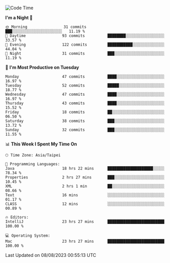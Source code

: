 <!--START_SECTION:waka-->
![Code Time](http://img.shields.io/badge/Code%20Time-314%20hrs%2022%20mins-blue)

**I'm a Night 🦉** 

```text
🌞 Morning                31 commits          ███░░░░░░░░░░░░░░░░░░░░░░   11.19 % 
🌆 Daytime                93 commits          ████████░░░░░░░░░░░░░░░░░   33.57 % 
🌃 Evening                122 commits         ███████████░░░░░░░░░░░░░░   44.04 % 
🌙 Night                  31 commits          ███░░░░░░░░░░░░░░░░░░░░░░   11.19 % 
```
📅 **I'm Most Productive on Tuesday** 

```text
Monday                   47 commits          ████░░░░░░░░░░░░░░░░░░░░░   16.97 % 
Tuesday                  52 commits          █████░░░░░░░░░░░░░░░░░░░░   18.77 % 
Wednesday                47 commits          ████░░░░░░░░░░░░░░░░░░░░░   16.97 % 
Thursday                 43 commits          ████░░░░░░░░░░░░░░░░░░░░░   15.52 % 
Friday                   18 commits          ██░░░░░░░░░░░░░░░░░░░░░░░   06.50 % 
Saturday                 38 commits          ███░░░░░░░░░░░░░░░░░░░░░░   13.72 % 
Sunday                   32 commits          ███░░░░░░░░░░░░░░░░░░░░░░   11.55 % 
```


📊 **This Week I Spent My Time On** 

```text
🕑︎ Time Zone: Asia/Taipei

💬 Programming Languages: 
Java                     18 hrs 22 mins      ████████████████████░░░░░   78.34 % 
Properties               2 hrs 27 mins       ███░░░░░░░░░░░░░░░░░░░░░░   10.45 % 
XML                      2 hrs 1 min         ██░░░░░░░░░░░░░░░░░░░░░░░   08.66 % 
Text                     16 mins             ░░░░░░░░░░░░░░░░░░░░░░░░░   01.17 % 
CLASS                    12 mins             ░░░░░░░░░░░░░░░░░░░░░░░░░   00.89 % 

🔥 Editors: 
IntelliJ                 23 hrs 27 mins      █████████████████████████   100.00 % 

💻 Operating System: 
Mac                      23 hrs 27 mins      █████████████████████████   100.00 % 
```


 Last Updated on 08/08/2023 00:55:13 UTC
<!--END_SECTION:waka-->
